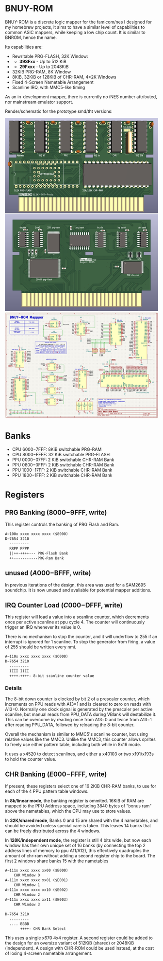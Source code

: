 # BNUY-ROM

BNUY-ROM is a discrete logic mapper for the famicom/nes I designed for my homebrew projects, it aims to have a similar level of capabilities to common ASIC mappers, while keeping a low chip count. It is similar to BNROM, hence the name.

Its capabilities are:

* Rewritable PRG-FLASH, 32K Window:
* * **39SFxx** - Up to 512 KiB
* * **29Fxxx** - Up to 2048KiB
* 32KiB PRG-RAM, 8K Window
* 8KiB, 32KiB or 128KiB of CHR-RAM, 4*2K Windows
* Fixed 4-Screen Nametable Arrangement
* Scanline IRQ, with MMC5-like timing

As an in-development mapper, there is currently no iNES number attributed, nor mainstream emulator support.

Render/schematic for the prototype smd/tht versions:

![](render-tht.png)
![](render-smd.png)
![](schematic-smd.png)

# Banks

* CPU $6000-$7FFF: 8KiB switchable PRG-RAM
* CPU $8000-$FFFF: 32 KiB switchable PRG-FLASH
* PPU $0000-$07FF: 2 KiB switchable CHR-RAM Bank
* PPU $0800-$0FFF: 2 KiB switchable CHR-RAM Bank
* PPU $1000-$17FF: 2 KiB switchable CHR-RAM Bank
* PPU $1800-$1FFF: 2 KiB switchable CHR-RAM Bank

# Registers

## PRG Banking ($8000-$9FFF, write)

This register controls the banking of PRG Flash and Ram.

```
A~100x xxxx xxxx xxxx ($8000)
D~7654 3210
  ---------
  RRPP PPPP
  ||++-++++--- PRG-Flash Bank
  ++-----------PRG-Ram Bank
```

## unused ($A000-$BFFF, write)

In previous iterations of the design, this area was used for a SAM2695 soundchip. It is now unused and avaliable for potential mapper additions.

## IRQ Counter Load ($C000-$DFFF, write)

This register will load a value into a scanline counter, which decrements once per active scanline at ppu cycle 4. The counter will continuously trigger an IRQ whenever its value is 0.

There is no mechanism to stop the counter, and it will underflow to 255 if an interrupt is ignored for 1 scanline. To stop the generator from firing, a value of 255 should be written every nmi.

```
A~110x xxxx xxxx xxxx ($C000)
D~7654 3210
  ---------
  IIII IIII
  ++++-++++- 8-bit scanline counter value
```

### Details

The 8-bit down counter is clocked by bit 2 of a prescaler counter, which increments on PPU reads with A13=1 and is cleared to zero on reads with A13=0. Normally one clock signal is generated by the prescaler per active scanline, but manual reads from PPU_DATA during VBlank will destabilize it. This can be overcome by reading once from A13=0 and twice from A13=1 after reading PPU_DATA, followed by reloading the 8-bit counter.

Overall the mechanism is similar to MMC5's scanline counter, but using relative values like the MMC3. Unlike the MMC3, this counter allows sprites to freely use either pattern table, including both while in 8x16 mode.

It uses a x4520 to detect scanlines, and either a x40103 or two x191/x193s to hold the counter value.

## CHR Banking ($E000-$FFFF, write)

If present, these registers select one of 16 2KiB CHR-RAM banks, to use for each of the 4 PPU pattern table windows.

In **8k/linear mode**, the banking register is ommited. 16KiB of RAM are mapped to the PPU Address space, including 3840 bytes of "bonus ram" above the nametables, which the CPU may use to store values.

In **32K/shared mode**, Banks 0 and 15 are shared with the 4 nametables, and should be avoided unless special care is taken. This leaves 14 banks that can be freely distributed across the 4 windows. 

In **128K/independent mode**, the register is still 4 bits wide, but now each window has their own unique set of 16 banks (by connecting the top 2 address lines of memory to ppu A11/A12), this effectively quadruples the amount of chr-ram without adding a second register chip to the board. The first 2 windows share banks 15 with the nametables

```
A~111x xxxx xxxx xx00 ($E000)
	CHR Window 0
A~111x xxxx xxxx xx01 ($E001)
	CHR Window 1
A~111x xxxx xxxx xx10 ($E002)
	CHR Window 2
A~111x xxxx xxxx xx11 ($E003)
	CHR Window 3

D~7654 3210
  ---------
  .... BBBB
       ++++- CHR Bank Select
```

This uses a single x670 4x4 register. A second register could be added to the design for an oversize variant of 512KiB (shared) or 2048KiB (independent). A design with CHR-ROM could be used instead, at the cost of losing 4-screen nametable arrangement.
